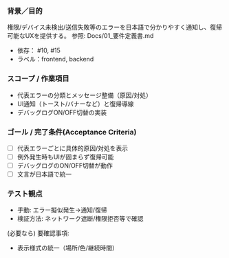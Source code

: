 ### 背景／目的
権限/デバイス未検出/送信失敗等のエラーを日本語で分かりやすく通知し、復帰可能なUXを提供する。
参照: Docs/01_要件定義書.md

- 依存： #10, #15
- ラベル：frontend, backend

### スコープ / 作業項目
- 代表エラーの分類とメッセージ整備（原因/対処）
- UI通知（トースト/バナーなど）と復帰導線
- デバッグログON/OFF切替の実装

### ゴール / 完了条件(Acceptance Criteria)
- [ ] 代表エラーごとに具体的原因/対処を表示
- [ ] 例外発生時もUIが固まらず復帰可能
- [ ] デバッグログのON/OFF切替が動作
- [ ] 文言が日本語で統一

### テスト観点
- 手動: エラー擬似発生→通知/復帰
- 検証方法: ネットワーク遮断/権限拒否等で確認

(必要なら) 要確認事項:
- 表示様式の統一（場所/色/継続時間）

